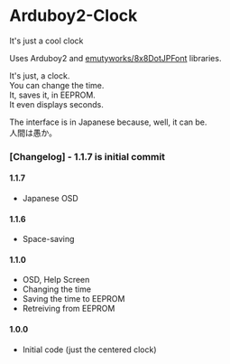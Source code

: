 # Arduboy2-Clock
It's just a cool clock  

Uses Arduboy2 and [emutyworks/8x8DotJPFont](https://github.com/emutyworks/8x8DotJPFont) libraries.  


It's just, a clock.  
You can change the time.  
It, saves it, in EEPROM.  
It even displays seconds.  


The interface is in Japanese because, well, it can be.  
人間は愚か。  


### [Changelog] - 1.1.7 is initial commit
#### 1.1.7
- Japanese OSD

#### 1.1.6
- Space-saving

#### 1.1.0
- OSD, Help Screen
- Changing the time
- Saving the time to EEPROM
- Retreiving from EEPROM

#### 1.0.0
- Initial code (just the centered clock)
